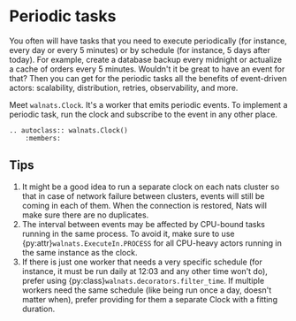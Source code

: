 # Periodic tasks

You often will have tasks that you need to execute periodically (for instance, every day or every 5 minutes) or by schedule (for instance, 5 days after today). For example, create a database backup every midnight or actualize a cache of orders every 5 minutes. Wouldn't it be great to have an event for that? Then you can get for the periodic tasks all the benefits of event-driven actors: scalability, distribution, retries, observability, and more.

Meet `walnats.Clock`. It's a worker that emits periodic events. To implement a periodic task, run the clock and subscribe to the event in any other place.

```{eval-rst}
.. autoclass:: walnats.Clock()
    :members:
```

## Tips

1. It might be a good idea to run a separate clock on each nats cluster so that in case of network failure between clusters, events will still be coming in each of them. When the connection is restored, Nats will make sure there are no duplicates.
1. The interval between events may be affected by CPU-bound tasks running in the same process. To avoid it, make sure to use {py:attr}`walnats.ExecuteIn.PROCESS` for all CPU-heavy actors running in the same instance as the clock.
1. If there is just one worker that needs a very specific schedule (for instance, it must be run daily at 12:03 and any other time won't do), prefer using {py:class}`walnats.decorators.filter_time`. If multiple workers need the same schedule (like being run once a day, doesn't matter when), prefer providing for them a separate Clock with a fitting duration.
